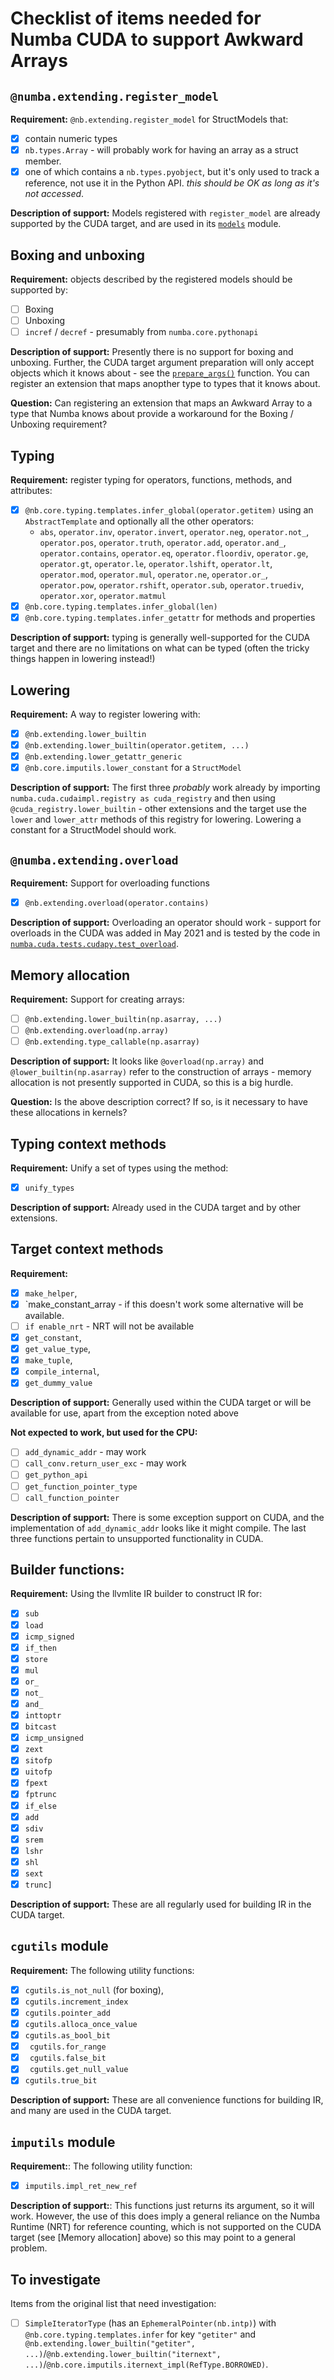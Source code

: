# Checklist of items needed for Numba CUDA to support Awkward Arrays

## `@numba.extending.register_model`

**Requirement:** `@nb.extending.register_model` for StructModels that:

- [X] contain numeric types 
- [X] `nb.types.Array` - will probably work for having an array as a struct
  member.
- [X] one of which contains a `nb.types.pyobject`, but it's only used to track a
  reference, not use it in the Python API. *this should be OK as long as it's
  not accessed*.

**Description of support:** Models registered with `register_model` are already
supported by the CUDA target, and are used in its
[`models`](https://github.com/numba/numba/blob/master/numba/cuda/models.py)
module.


## Boxing and unboxing

**Requirement:** objects described by the registered models should be supported by:

- [ ] Boxing
- [ ] Unboxing
- [ ] `incref` / `decref` - presumably from `numba.core.pythonapi`

**Description of support:** Presently there is no support for boxing and
unboxing.  Further, the CUDA target argument preparation will only accept
objects which it knows about - see the
[`prepare_args()`](https://github.com/numba/numba/blob/6b82cd7b508b17d9eeb48e54f22dd18c67b711a2/numba/cuda/compiler.py#L744)
function. You can register an extension that maps anopther type to types that it
knows about.

**Question:** Can registering an extension that maps an Awkward Array to a type
that Numba knows about provide a workaround for the Boxing / Unboxing
requirement?


## Typing

**Requirement:** register typing for operators, functions, methods, and attributes:


- [X] `@nb.core.typing.templates.infer_global(operator.getitem)` using an
  `AbstractTemplate` and optionally all the other operators:
  - `abs`, `operator.inv`, `operator.invert`, `operator.neg`, `operator.not_`,
    `operator.pos`, `operator.truth`, `operator.add`, `operator.and_`,
    `operator.contains`, `operator.eq`, `operator.floordiv`, `operator.ge`, `operator.gt`,
    `operator.le`, `operator.lshift`, `operator.lt`, `operator.mod`, `operator.mul`,
    `operator.ne`, `operator.or_`, `operator.pow`, `operator.rshift`, `operator.sub`,
    `operator.truediv`, `operator.xor`, `operator.matmul`
- [X] `@nb.core.typing.templates.infer_global(len)`
- [X] `@nb.core.typing.templates.infer_getattr` for methods and properties

**Description of support:** typing is generally well-supported for the CUDA
target and there are no limitations on what can be typed (often the tricky
things happen in lowering instead!)


## Lowering

**Requirement:** A way to register lowering with:

- [X] `@nb.extending.lower_builtin` 
- [X] `@nb.extending.lower_builtin(operator.getitem, ...)`
- [X] `@nb.extending.lower_getattr_generic`
- [X] `@nb.core.imputils.lower_constant` for a `StructModel`

**Description of support:** The first three *probably* work already by importing
`numba.cuda.cudaimpl.registry as cuda_registry` and then using
`@cuda_registry.lower_builtin` - other extensions and the target use the `lower`
and `lower_attr` methods of this registry for lowering. Lowering a constant for
a StructModel should work.


## `@numba.extending.overload`

**Requirement:** Support for overloading functions

- [X] `@nb.extending.overload(operator.contains)`

**Description of support:** Overloading an operator should work - support for
overloads in the CUDA was added in May 2021 and is tested by the code in
[`numba.cuda.tests.cudapy.test_overload`](https://github.com/numba/numba/blob/master/numba/cuda/tests/cudapy/test_overload.py).


## Memory allocation

**Requirement:** Support for creating arrays:

- [ ] `@nb.extending.lower_builtin(np.asarray, ...)`
- [ ] `@nb.extending.overload(np.array)`
- [ ] `@nb.extending.type_callable(np.asarray)`

**Description of support:** It looks like `@overload(np.array)` and
`@lower_builtin(np.asarray)` refer to the construction of arrays - memory
allocation is not presently supported in CUDA, so this is a big hurdle.

**Question:** Is the above description correct? If so, is it necessary to have
these allocations in kernels?


## Typing context methods

**Requirement:** Unify a set of types using the method:

- [X] `unify_types`

**Description of support:** Already used in the CUDA target and by other
extensions.


## Target context methods

**Requirement:** 

- [X] `make_helper`,
- [X] `make_constant_array - if this doesn't work some alternative will be available.
- [ ] `if enable_nrt` - NRT will not be available
- [X] `get_constant`,
- [X] `get_value_type`,
- [X] `make_tuple`,
- [X] `compile_internal`,
- [X] `get_dummy_value`

**Description of support:** Generally used within the CUDA target or will be
available for use, apart from the exception noted above

**Not expected to work, but used for the CPU:**

- [ ] `add_dynamic_addr` - may work
- [ ] `call_conv.return_user_exc` - may work
- [ ] `get_python_api`
- [ ] `get_function_pointer_type`
- [ ] `call_function_pointer`

**Description of support:** There is some exception support on CUDA, and the
implementation of `add_dynamic_addr` looks like it might compile. The last three
functions pertain to unsupported functionality in CUDA.


## Builder functions:

**Requirement:** Using the llvmlite IR builder to construct IR for:

- [X] `sub`
- [X] `load`
- [X] `icmp_signed`
- [X] `if_then`
- [X] `store`
- [X] `mul`
- [X] `or_`
- [X] `not_`
- [X] `and_`
- [X] `inttoptr`
- [X] `bitcast`
- [X] `icmp_unsigned`
- [X] `zext`
- [X] `sitofp`
- [X] `uitofp`
- [X] `fpext`
- [X] `fptrunc`
- [X] `if_else`
- [X] `add`
- [X] `sdiv`
- [X] `srem`
- [X] `lshr`
- [X] `shl`
- [X] `sext`
- [X] `trunc]`

**Description of support:** These are all regularly used for building IR in the
CUDA target.


## `cgutils` module

**Requirement:** The following utility functions:

- [X] `cgutils.is_not_null` (for boxing),
- [X] `cgutils.increment_index`
- [X] `cgutils.pointer_add`
- [X] `cgutils.alloca_once_value`
- [X] `cgutils.as_bool_bit`
- [X] ` cgutils.for_range`
- [X] ` cgutils.false_bit`
- [X] ` cgutils.get_null_value`
- [X] `cgutils.true_bit`

**Description of support:** These are all convenience functions for building IR,
and many are used in the CUDA target.


## `imputils` module

**Requirement:**: The following utility function:

- [X] `imputils.impl_ret_new_ref`

**Description of support:**: This functions just returns its argument, so it
will work. However, the use of this does imply a general reliance on the Numba
Runtime (NRT) for reference counting, which is not supported on the CUDA target
(see [Memory allocation] above) so this may point to a general problem.


## To investigate

Items from the original list that need investigation:

- [ ] `SimpleIteratorType` (has an `EphemeralPointer(nb.intp)`) with `@nb.core.typing.templates.infer` for key `"getiter"` and `@nb.extending.lower_builtin("getiter", ...)`/`@nb.extending.lower_builtin("iternext", ...)`/`@nb.core.imputils.iternext_impl(RefType.BORROWED)`.


